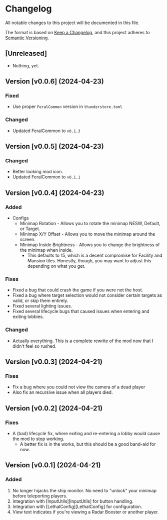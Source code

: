 # Changelog

All notable changes to this project will be documented in this file.

The format is based on [Keep a Changelog](https://keepachangelog.com/en/1.1.0/ 'Keep a Changelog, 1.1.0'),
and this project adheres to [Semantic Versioning](https://semver.org/spec/v2.0.0.html 'Semantic Versioning, 2.0.0').

## [Unreleased]

- Nothing, yet.

## Version [v0.0.6] (2024-04-23)

### Fixed

- Use proper `FeralCommon` version in `thunderstore.toml`

### Changed

- Updated FeralCommon to `v0.1.3`

## Version [v0.0.5] (2024-04-23)

### Changed

- Better looking mod icon.
- Updated FeralCommon to `v0.1.1`

## Version [v0.0.4] (2024-04-23)

### Added

- Configs
    - Minimap Rotation - Allows you to rotate the minimap NESW, Default, or Target.
    - Minimap X/Y Offset - Allows you to move the minimap around the screen.
    - Minimap Inside Brightness - Allows you to change the brightness of the minimap when inside.
        - This defaults to 15, which is a decent compromise for Facility and Mansion tiles. Honestly, though, you may want to adjust this
          depending on what you get.

### Fixes

- Fixed a bug that could crash the game if you were not the host.
- Fixed a bug where target selection would not consider certain targets as valid, or skip them entirely.
- Fixed several lighting issues.
- Fixed several lifecycle bugs that caused issues when entering and exiting lobbies.

### Changed

- Actually everything. This is a complete rewrite of the mod now that I didn't feel so rushed.

## Version [v0.0.3] (2024-04-21)

### Fixes

- Fix a bug where you could not view the camera of a dead player
- Also fix an recursive issue when all players died.

## Version [v0.0.2] (2024-04-21)

### Fixes

- A (bad) lifecycle fix, where exiting and re-entering a lobby would cause the mod to stop working.
    - A better fix is in the works, but this should be a good band-aid for now.

## Version [v0.0.1] (2024-04-21)

### Added

1. No longer hijacks the ship monitor. No need to "unlock" your minimap before teleporting players.
2. Integration with [InputUtils][InputUtils] for button handling.
3. Integration with [LethalConfig][LethalConfig] for configuration.
4. View text indicates if you're viewing a Radar Booster or another player.
